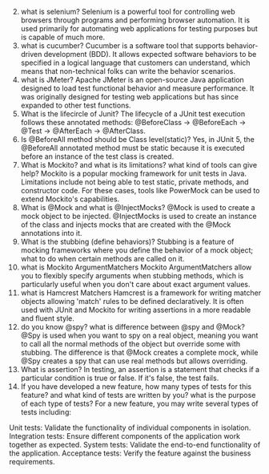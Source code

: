 2.  what is selenium?
    Selenium is a powerful tool for controlling web browsers through programs and performing browser automation. It is used primarily for automating web applications for testing purposes but is capable of much more.
3.  what is cucumber?
    Cucumber is a software tool that supports behavior-driven development (BDD). It allows expected software behaviors to be specified in a logical language that customers can understand, which means that non-technical folks can write the behavior scenarios.
4.  what is JMeter?
    Apache JMeter is an open-source Java application designed to load test functional behavior and measure performance. It was originally designed for testing web applications but has since expanded to other test functions.
5.  What is the lifecircle of Junit?
    The lifecycle of a JUnit test execution follows these annotated methods: @BeforeClass -> @BeforeEach -> @Test -> @AfterEach -> @AfterClass.
6.  Is @BeforeAll method should be Class level(static)?
    Yes, in JUnit 5, the @BeforeAll annotated method must be static because it is executed before an instance of the test class is created.
7. What is Mockito? and what is its limitations?  what kind of tools can give help?
   Mockito is a popular mocking framework for unit tests in Java. Limitations include not being able to test static, private methods, and constructor code. For these cases, tools like PowerMock can be used to extend Mockito's capabilities.
8.  What is @Mock and what is @InjectMocks?
    @Mock is used to create a mock object to be injected.
    @InjectMocks is used to create an instance of the class and injects mocks that are created with the @Mock annotations into it.
9.  What is the stubbing (define behaviors)?
    Stubbing is a feature of mocking frameworks where you define the behavior of a mock object; what to do when certain methods are called on it.
10. what is Mockito ArgumentMatchers
    Mockito ArgumentMatchers allow you to flexibly specify arguments when stubbing methods, which is particularly useful when you don't care about exact argument values.
11. what is Hamcrest Matchers
    Hamcrest is a framework for writing matcher objects allowing 'match' rules to be defined declaratively. It is often used with JUnit and Mockito for writing assertions in a more readable and fluent style.
12. do you know @spy? what is difference between @spy and @Mock?
    @Spy is used when you want to spy on a real object, meaning you want to call all the normal methods of the object but override some with stubbing.
    The difference is that @Mock creates a complete mock, while @Spy creates a spy that can use real methods but allows overriding.
13. What is assertion?
    In testing, an assertion is a statement that checks if a particular condition is true or false. If it's false, the test fails.
14. If you have developed a new feature, how many types of tests for this feature?
    and what kind of tests are written by you? what is the purpose of each type of
    tests?
    For a new feature, you may write several types of tests including:

Unit tests: Validate the functionality of individual components in isolation.
Integration tests: Ensure different components of the application work together as expected.
System tests: Validate the end-to-end functionality of the application.
Acceptance tests: Verify the feature against the business requirements.

